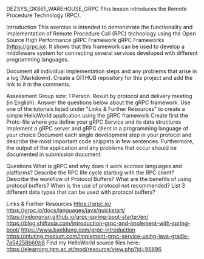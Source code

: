 DEZSYS_GK861_WAREHOUSE_GRPC
This lesson introduces the Remote Procedure Technology (RPC).

Introduction
This exercise is intended to demonstrate the functionality and implementation of Remote Procedure Call (RPC) technology using the Open Source High Performance gRPC Framework gRPC Frameworks (https://grpc.io). It shows that this framework can be used to develop a middleware system for connecting several services developed with different programming languages.

Document all individual implementation steps and any problems that arise in a log (Markdown).
Create a GITHUB repository for this project and add the link to it in the comments.

Assessment
Group size: 1 Person.
Result by protocol and delivery meeting (in English).
Answer the questions below about the gRPC framework.
Use one of the tutorials listed under "Links & Further Resources" to create a simple HelloWorld application using the gRPC framework
Create first the Proto-file where you define your gRPC Service and its data structures
Implement a gRPC server and gRPC client in a programming language of your choice
Document each single development step in your protocol and describe the most important code snippets in few sentences. Furthermore, the output of the application and any problems that occur should be documented in submission document.



Questions
What is gRPC and why does it work accross languages and platforms?
Describe the RPC life cycle starting with the RPC client?
Describe the workflow of Protocol Buffers?
What are the benefits of using protocol buffers?
When is the use of protocol not recommended?
List 3 different data types that can be used with protocol buffers?



Links & Further Resources
https://grpc.io/
https://grpc.io/docs/languages/java/quickstart/
https://yidongnan.github.io/grpc-spring-boot-starter/en/
https://blog.shiftasia.com/introduction-grpc-and-implement-with-spring-boot/
https://www.baeldung.com/grpc-introduction
https://intuting.medium.com/implement-grpc-service-using-java-gradle-7a54258b60b8
Find my HelloWorld source files here: https://elearning.tgm.ac.at/mod/resource/view.php?id=96896
